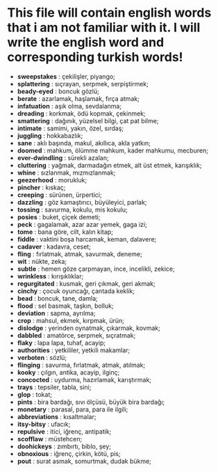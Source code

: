 # This file will contain english words that i am not familiar with it. I will write the english word and corresponding turkish words!

- **sweepstakes** : çekilişler, piyango;
- **splattering** : sıçrayan, serpmek, serpiştirmek;
- **beady-eyed** : boncuk gözlü;
- **berate** : azarlamak, haşlamak, fırça atmak;
- **infatuation** : aşık olma, sevdalanma;
- **dreading** : korkmak, ödü kopmak, çekinmek;
- **smattering** : dağınık, yüzelsel bilgi, çat pat bilme;
- **intimate** : samimi, yakın, özel, sırdaş;
- **juggling** : hokkabazlık;
- **sane** : aklı başında, makul, akıllıca, akla yatkın;
- **doomed** : mahkum, ölümme mahkum, kader mahkumu, mecburen;
- **ever-dwindling** : sürekli azalan;
- **cluttering** : yağmak, darmadağın etmek, alt üst etmek, karışıklık;
- **whine** : sızlanmak, mızmızlanmak;
- **geezerhood** : morukluk;
- **pincher** : kıskaç;
- **creeping** : sürünen, ürpertici;
- **dazzling** : göz kamaştırıcı, büyüleyici, parlak;
- **tossing** : savurma, kokulu, mis kokulu;
- **posies** : buket, çiçek demeti;
- **peck** : gagalamak, azar azar yemek, gaga izi;
- **tome** : bana göre, cilt, kalın kitap;
- **fiddle** : vaktini boşa harcamak, keman, dalavere;
- **cadaver** : kadavra, ceset;
- **fling** : fırlatmak, atmak, savurmak, deneme;
- **wit** : nükte, zeka;
- **subtle** : hemen göze çarpmayan, ince, incelikli, zekice;
- **wrinkless** : kırışıklıklar;
- **regurgitated** : kusmak, geri çıkmak, geri akmak;
- **cinchy** : çocuk oyuncağı, çantada keklik;
- **bead** : boncuk, tane, damla;
- **flood** : sel basmak, taşkın, bolluk;
- **deviation** : sapma, ayrılma;
- **crop** : mahsul, ekmek, kırpmak, ürün;
- **dislodge** : yerinden oynatmak, çıkarmak, kovmak;
- **dabbled** : amatörce, serpmek, sıçratmak;
- **flaky** : lapa lapa, tuhaf, acayip;
- **authorities** : yetkililer, yetkili makamlar;
- **verboten** : sözlü;
- **flinging** : savurma, fırlatmak, atmak, atılmak;
- **kooky** : çılgın, antika, acayip, ilginç;
- **concocted** : uydurma, hazırlamak, karıştırmak;
- **trays** : tepsiler, tabla, sini;
- **glop** : tokat;
- **pints** : bira bardağı, sıvı ölçüsü, büyük bira bardağı;
- **monetary** : parasal, para, para ile ilgili;
- **abbreviations** : kısaltmalar;
- **itsy-bitsy** : ufacık;
- **repulsive** : itici, iğrenç, antipatik;
- **scofflaw** : müstehcen;
- **doohickeys** : zımbırtı, biblo, şey;
- **obnoxious** : iğrenç, çirkin, kötü, pis;
- **pout** : surat asmak, somurtmak, dudak bükme;